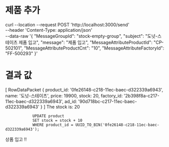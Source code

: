 # 제품 추가
 curl --location --request POST 'http://localhost:3000/send' \
--header 'Content-Type: application/json' \
--data-raw '{
    "MessageGroupId": "stock-empty-group",
    "subject": "도넛-스테이츠 제품 입고",
    "message": "제품 입고",
    "MessageAttributeProductId": "CP-502101",
    "MessageAttributeProductCnt": "10",
    "MessageAttributeFactoryId": "FF-500293"
}'


# 결과 값
[
  RowDataPacket {
    product_id: '0fe26148-c218-11ec-baec-d322339a6943',
    name: '도넛-스테이츠',
    price: 19900,
    stock: 20,
    factory_id: '2b398f8a-c217-11ec-baec-d322339a6943',
    ad_id: '90d718bc-c217-11ec-baec-d322339a6943'
  }
]
The stock is:  20

                UPDATE product
                SET stock = stock + 10
                WHERE product_id = UUID_TO_BIN('0fe26148-c218-11ec-baec-d322339a6943');

상품 입고 !!
